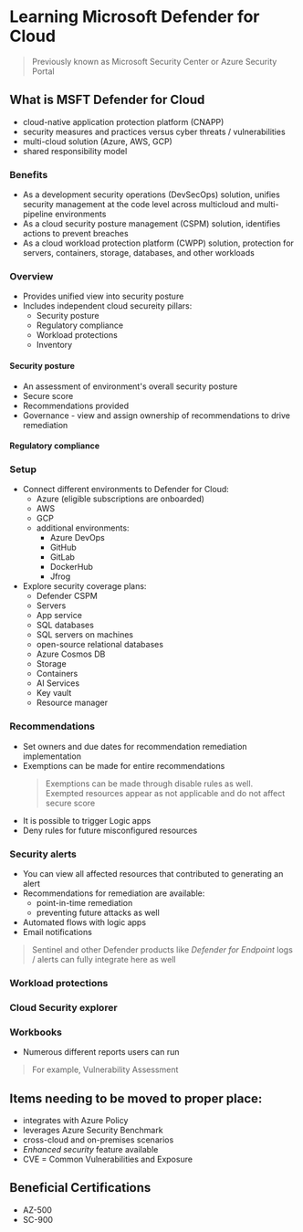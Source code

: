 # Learning Microsoft Defender for Cloud

> Previously known as Microsoft Security Center or Azure Security Portal

## What is MSFT Defender for Cloud

- cloud-native application protection platform (CNAPP)
- security measures and practices versus cyber threats / vulnerabilities
- multi-cloud solution (Azure, AWS, GCP)
- shared responsibility model

### Benefits

- As a development security operations (DevSecOps) solution, unifies security management at the code level across multicloud and multi-pipeline environments
- As a cloud security posture management (CSPM) solution, identifies actions to prevent breaches
- As a cloud workload protection platform (CWPP) solution, protection for servers, containers, storage, databases, and other workloads

### Overview

- Provides unified view into security posture
- Includes independent cloud secureity pillars:
  - Security posture
  - Regulatory compliance
  - Workload protections
  - Inventory

#### Security posture

- An assessment of environment's overall security posture
- Secure score
- Recommendations provided
- Governance - view and assign ownership of recommendations to drive remediation


#### Regulatory compliance

### Setup

- Connect different environments to Defender for Cloud:
  - Azure (eligible subscriptions are onboarded)
  - AWS
  - GCP
  - additional environments:
    - Azure DevOps
    - GitHub
    - GitLab
    - DockerHub
    - Jfrog
- Explore security coverage plans:
  - Defender CSPM
  - Servers
  - App service
  - SQL databases
  - SQL servers on machines
  - open-source relational databases
  - Azure Cosmos DB
  - Storage
  - Containers
  - AI Services
  - Key vault
  - Resource manager

### Recommendations

- Set owners and due dates for recommendation remediation implementation
- Exemptions can be made for entire recommendations
  > Exemptions can be made through disable rules as well.  
  > Exempted resources appear as not applicable and do not affect secure score
- It is possible to trigger Logic apps
- Deny rules for future misconfigured resources

### Security alerts

- You can view all affected resources that contributed to generating an alert
- Recommendations for remediation are available:
  - point-in-time remediation
  - preventing future attacks as well
- Automated flows with logic apps
- Email notifications
> Sentinel and other Defender products like *Defender for Endpoint* logs / alerts can fully integrate here as well

### Workload protections

### Cloud Security explorer

### Workbooks

- Numerous different reports users can run
> For example, Vulnerability Assessment

## Items needing to be moved to proper place:
- integrates with Azure Policy
- leverages Azure Security Benchmark
- cross-cloud and on-premises scenarios
- *Enhanced security* feature available
- CVE = Common Vulnerabilities and Exposure

## Beneficial Certifications

- AZ-500
- SC-900